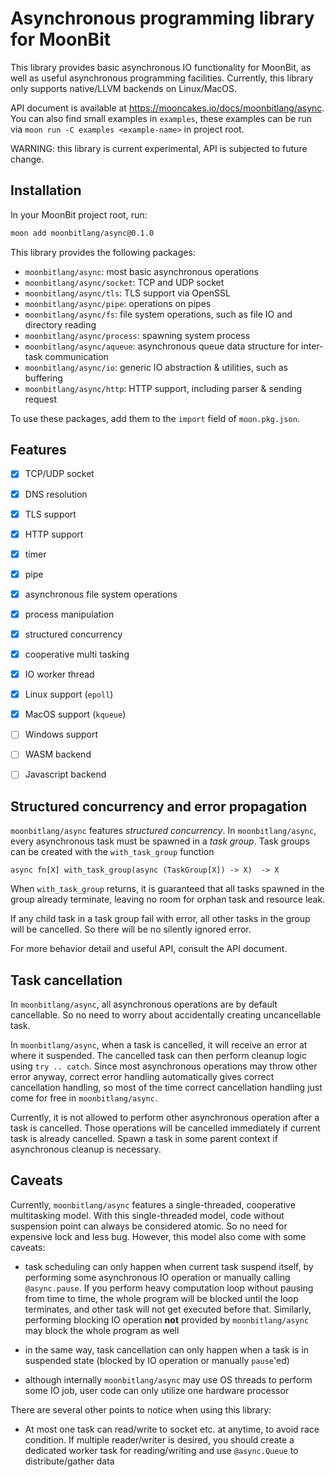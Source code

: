 # Asynchronous programming library for MoonBit

This library provides basic asynchronous IO functionality for MoonBit,
as well as useful asynchronous programming facilities.
Currently, this library only supports native/LLVM backends on Linux/MacOS.

API document is available at <https://mooncakes.io/docs/moonbitlang/async>.
You can also find small examples in `examples`,
these examples can be run via `moon run -C examples <example-name>` in project root.

WARNING: this library is current experimental, API is subjected to future change.

## Installation
In your MoonBit project root, run:
```bash
moon add moonbitlang/async@0.1.0
```
This library provides the following packages:

- `moonbitlang/async`: most basic asynchronous operations
- `moonbitlang/async/socket`: TCP and UDP socket
- `moonbitlang/async/tls`: TLS support via OpenSSL
- `moonbitlang/async/pipe`: operations on pipes
- `moonbitlang/async/fs`: file system operations, such as file IO and directory reading
- `moonbitlang/async/process`: spawning system process
- `moonbitlang/async/aqueue`: asynchronous queue data structure for inter-task communication
- `moonbitlang/async/io`: generic IO abstraction & utilities, such as buffering
- `moonbitlang/async/http`: HTTP support, including parser & sending request

To use these packages, add them to the `import` field of `moon.pkg.json`.

## Features

- [X] TCP/UDP socket
- [X] DNS resolution
- [X] TLS support
- [X] HTTP support
- [X] timer
- [X] pipe
- [X] asynchronous file system operations
- [X] process manipulation
- [X] structured concurrency
- [X] cooperative multi tasking
- [X] IO worker thread
- [X] Linux support (`epoll`)
- [X] MacOS support (`kqueue`)
- [ ] Windows support
- [ ] WASM backend
- [ ] Javascript backend


## Structured concurrency and error propagation
`moonbitlang/async` features *structured concurrency*.
In `moonbitlang/async`, every asynchronous task must be spawned in a *task group*.
Task groups can be created with the `with_task_group` function

```moonbit
async fn[X] with_task_group(async (TaskGroup[X]) -> X)  -> X
```

When `with_task_group` returns,
it is guaranteed that all tasks spawned in the group already terminate,
leaving no room for orphan task and resource leak.

If any child task in a task group fail with error,
all other tasks in the group will be cancelled.
So there will be no silently ignored error.

For more behavior detail and useful API, consult the API document.

## Task cancellation
In `moonbitlang/async`, all asynchronous operations are by default cancellable.
So no need to worry about accidentally creating uncancellable task.

In `moonbitlang/async`, when a task is cancelled,
it will receive an error at where it suspended.
The cancelled task can then perform cleanup logic using `try .. catch`.
Since most asynchronous operations may throw other error anyway,
correct error handling automatically gives correct cancellation handling,
so most of the time correct cancellation handling just come for free in `moonbitlang/async`.

Currently, it is not allowed to perform other asynchronous operation after a task is cancelled.
Those operations will be cancelled immediately if current task is already cancelled.
Spawn a task in some parent context if asynchronous cleanup is necessary.

## Caveats

Currently, `moonbitlang/async` features a single-threaded, cooperative multitasking model.
With this single-threaded model,
code without suspension point can always be considered atomic.
So no need for expensive lock and less bug.
However, this model also come with some caveats:

- task scheduling can only happen when current task suspend itself,
by performing some asynchronous IO operation or manually calling `@async.pause`.
If you perform heavy computation loop without pausing from time to time,
the whole program will be blocked until the loop terminates,
and other task will not get executed before that.
Similarly, performing blocking IO operation **not** provided by `moonbitlang/async`
may block the whole program as well

- in the same way, task cancellation can only happen when a task is in suspended state
(blocked by IO operation or manually `pause`'ed)

- although internally `moonbitlang/async` may use OS threads to perform some IO job,
user code can only utilize one hardware processor

There are several other points to notice when using this library:

- At most one task can read/write to socket etc. at anytime, to avoid race condition.
If multiple reader/writer is desired,
you should create a dedicated worker task for reading/writing
and use `@async.Queue` to distribute/gather data
